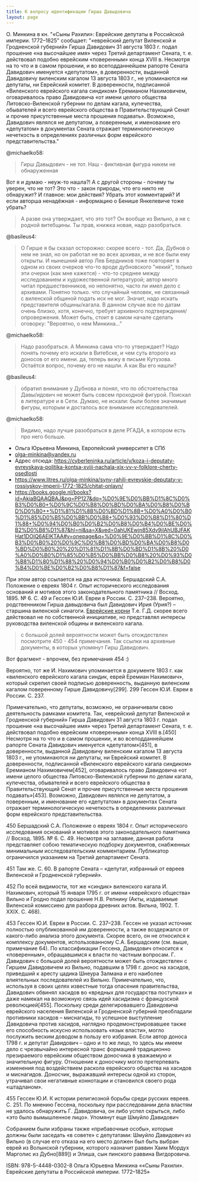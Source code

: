 ```yaml
---
title: К вопросу идентификации Гирша Давыдовича
layout: page
---
```


О. Минкина в кн. "«Сыны Рахили»: Еврейские депутаты в Российской империи. 1772–1825" сообщает:
"«еврейский депутат Виленской и Гродненской губерний» Гирша Давидович 31 августа 1803 г. подал
прошение «на высочайшее имя» через Третий департамент Сената, т. е. действовал подобно еврейским
«поверенным» конца XVIII в. Несмотря на то что и в самом прошении, и во всеподданнейшем рапорте
Сената Давидович именуется «депутатом», в доверенности, выданной Давидовичу виленским кагалом 13
августа 1803 г., не упоминаются ни депутаты, ни Еврейский комитет. В доверенности, подписанной
«Виленского еврейского кагала синдиком» Еремианом Нахимовичем, оговаривалось право Давидовича
«от имени целого общества Литовско-Виленской губернии по делам кагала, купечества, обывателей и
всего еврейского общества в Правительствующий Сенат и прочие присутственные места прошения подавать».
Возможно, Давидович являлся не депутатом, а поверенным, и именование его «депутатом» в документах
Сената отражает терминологическую нечеткость в определениях различных форм еврейского
представительства."

@michaelko58:
> Гирш Давыдович - не тот. Наш - фиктивная фигура никем не обнаруженная

Вот я и думаю - неуж-то нашла?!
А с другой стороны - почему ты уверен, что не тот?
Это что - закон природы, что его никто не обнаружит?
И главное: мои действия? Убрать этот комментарий?
И если авторша ненадёжная - информацию о Бенише Янкелевиче тоже убрать?

> А разве она утверждает, что это тот? Он вообще из Вильно, а не с родной витебщины.
> Ты прав, книжка новая, надо разобраться.

@basileus4:
> О Гирше я бы сказал осторожно: скорее всего - тот. Да, Дубнов о нем не знал, но он
> работал не во всех архивах, и не все были ему открыты. И нынешний автор Лев Бердников
> тоже повторяет в одном из своих очерков что-то вроде дубновского "некий", только эти
> очерки (как мне кажется) - что-то среднее между исследованием и художественной литературой;
> автор много читал предшественников, но непонятно, часто ли имел дело с архивами. Понятно
> только. что случайный человек, не связанный с виленской общиной подать иск не мог. Значит,
> надо искать представителя общины/кагала. В данном случае все по датам очень близко, хотя,
> конечно, требует архивного подтверждения/опровержения. Может быть, стоит в самом начале
> сделать оговорку: "Вероятно, о нем Минкина..."

@michaelko58:
> Надо разобраться. А Минкина сама что-то утверждает?
> Надо понять почему его искали в Витебске, и чем суть второго из доносов от его имени.
> да, теперь вижу в письме Кутузова. Остаётся вопрос, почему его не нашли.
> А как Вы его нашли?

@basileus4:
> обратил внимание у Дубнова и понял, что по обстоятельства Давы/идович не может быть совсем проходной фигурой.
> Поискал в литературе и в Сети.
> Думаю, не искали: были более значимые фигуры, которым и досталось все внимание исследователей.

@michaelko58:
> Видимо, надо лучше разобраться в деле РГАДА, в котором есть про него больше. 

- Ольга Юрьевна Минкина, Европейский университет в СПб
- olga-minkina@yandex.ru
- Адрес отсюда: https://cyberleninka.ru/article/v/koza-i-deputaty-evreyskaya-politika-kontsa-xviii-nachala-xix-vv-v-folklore-cherty-osedlosti
- https://www.litres.ru/olga-minkina/syny-rahili-evreyskie-deputaty-v-rossiyskoy-imperii-1772-1825/chitat-onlayn/
- https://books.google.nl/books?id=AkiaBQAAQBAJ&pg=PP127&dq=%D0%9E%D0%BB%D1%8C%D0%B3%D0%B0+%D0%9C%D0%B8%D0%BD%D0%BA%D0%B8%D0%BD%D0%B0++%D1%81%D1%8B%D0%BD%D1%8B+%D0%A0%D0%B0%D1%85%D0%B5%D0%BB%D0%B8+%D0%93%D0%B8%D1%80%D1%88+%D0%94%D0%B0%D0%B2%D0%B8%D0%B4%D0%BE%D0%B2%D0%B8%D1%87&hl=nl&sa=X&ved=0ahUKEwjn85Xdv9jlAhUBJFAKHat1DOIQ6AEIKTAA#v=onepage&q=%D0%9E%D0%BB%D1%8C%D0%B3%D0%B0%20%D0%9C%D0%B8%D0%BD%D0%BA%D0%B8%D0%BD%D0%B0%20%20%D1%81%D1%8B%D0%BD%D1%8B%20%D0%A0%D0%B0%D1%85%D0%B5%D0%BB%D0%B8%20%D0%93%D0%B8%D1%80%D1%88%20%D0%94%D0%B0%D0%B2%D0%B8%D0%B4%D0%BE%D0%B2%D0%B8%D1%87&f=false

При этом автор ссылается на два источника: Бершадский С.А. Положение о евреях 1804 г. Опыт исторического
исследования оснований и мотивов этого законодательного памятника // Восход. 1895. № 6. С. 49 и
Гессен Ю.И. Евреи в России. С. 237–238. Вероятно, родственником Гирша давыдовича был Давидович Ирия (Урия?) –
старшина виленской синагоги.
[Еврейские корни](https://j-roots.info/forum/viewtopic.php?t=4729&amp;start=80")
Т.е. Г.Д. скорее всего действовал не по собственной инициативе, но представлял интересы руководства виленской
общины и виленского кагала.


> с большой долей вероятности может быть отождествлен
> посмотрите 450 - 454 примечания. Так ссылки на архивные документы, в которых упомянут Гирш Давидович.

Вот фрагмент - впрочем, без примечания 454 :)

Вероятно, тот же И. Нахимович упоминается в документе 1803 г. как «виленского еврейского кагала
синдик, еврей Еремиан Нахимович», который скрепил своей подписью доверенность, выданную виленским
кагалом поверенному Гирше Давидовичу[299].
299 Гессен Ю.И. Евреи в России. С. 237.

Примечательно, что депутаты, возможно, не ограничивали свою деятельность рамками комитета. Так,
«еврейский депутат Виленской и Гродненской губерний» Гирша Давидович 31 августа 1803 г. подал
прошение «на высочайшее имя» через Третий департамент Сената, т. е. действовал подобно еврейским
«поверенным» конца XVIII в.[450] Несмотря на то что и в самом прошении, и во всеподданнейшем рапорте
Сената Давидович именуется «депутатом»[451], в доверенности, выданной Давидовичу виленским кагалом
13 августа 1803 г., не упоминаются ни депутаты, ни Еврейский комитет. В доверенности, подписанной
«Виленского еврейского кагала синдиком» Еремианом Нахимовичем[452], оговаривалось право Давидовича
«от имени целого общества Литовско-Виленской губернии по делам кагала, купечества, обывателей и
всего еврейского общества в Правительствующий Сенат и прочие присутственные места прошения
подавать»[453]. Возможно, Давидович являлся не депутатом, а поверенным, и именование его «депутатом»
в документах Сената отражает терминологическую нечеткость в определениях различных форм еврейского
представительства.

450 Бершадский С.А. Положение о евреях 1804 г. Опыт исторического исследования оснований и мотивов
этого законодательного памятника // Восход. 1895. № 6. С. 49. Несмотря на заглавие, данная работа
представляет собою тематическую подборку документов, снабженных минимальным исследовательским
комментарием. Публикатор ограничился указанием на Третий департамент Сената.

451 Там же. С. 60. В рапорте Сената – «депутат, избранный от евреев Виленской и Гродненской губерний».

452 По всей видимости, тот же «синдик» виленского кагала И. Нахимович, который 15 января 1795 г. от
имени «еврейского общества» Вильно и Гродно подал прошение Н.В. Репнину (Акты, издаваемые Виленской
комиссиею для разбора древних актов. Вильна, 1902. Т. XXIX. С. 468).

453 Гессен Ю.И. Евреи в России. С. 237–238. Гессен не указал источник полностью опубликованной им
доверенности, а также воздержался от какого-либо анализа этого документа. Скорее всего, он не
относился к комплексу документов, использованному С.А. Бершадским (см. выше, примечание 64).
По классификации Гессена, Давидович относится к «поверенным», обращавшимся к власти по частным
вопросам. Г. Давидович с большой долей вероятности может быть отождествлен с Гиршем Давидовичем из
Вильно, подавшим в 1798 г. донос на хасидов, приведший к аресту цадика Шнеура Залмана и его наиболее
влиятельных последователей из Вильно. Примечательно, что, используя в своих целях известные тогда
опасения правительства, Давидович обвинял хасидов во «вредных для государства поступках» и даже
намекал на возможную связь идей хасидизма с французской революцией[455]. Поскольку среди
делегировавшего Давидовича еврейского населения Виленской и Гродненской губерний преобладали
противники хасидов – миснагиды, то успешное выступление Давидовича против хасидов, наглядно
продемонстрировавшее также его способность искусно использовать «язык власти», могло послужить
веским доводом в пользу его избрания. Если автор доноса 1798 г. и депутат Давидович – одно и то
же лицо, то здесь мы имеем дело с чрезвычайно интересной транс формацией традиционно презираемого
еврейским обществом доносчика в уважаемую и значительную фигуру. Отношение к доносчику могло
претерпевать изменения под воздействием раскола еврейского общества на хасидов и миснагидов.
Доносчик, выражавший интересы одной из сторон, утрачивал свои негативные коннотации и становился
своего рода «штадланом».

455 Гессен Ю.И. К истории религиозной борьбы среди русских евреев. С. 251. По мнению Гессена,
поскольку при расследовании дела властям не удалось обнаружить Г. Давидовича, он либо успел
скрыться, либо «это было вымышленное лицо». Упомянут еще Шмуйло Давидович

Собранием были избраны также «прибавочные особы», которые должны были заседать «в совете» с
депутатами: Шмуйло Давидович из Вильно (в случае его отказа на его место должен был быть выбран
еврей из Волынской губернии, которого назначит раввин Хаим Мордух Марголис из Дубно[889]) и Элиша,
сын пинского раввина Вигдоровича.

ISBN: 978-5-4448-0302-8
Ольга Юрьевна Минкина ««Сыны Рахили». Еврейские депутаты в Российской империи. 1772–1825»

